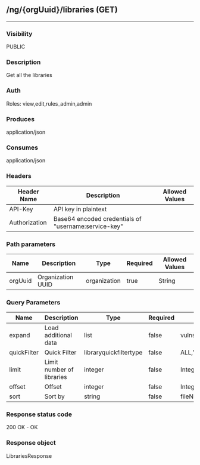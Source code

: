 ## /ng/{orgUuid}/libraries (GET)
---
### Visibility
PUBLIC
### Description
Get all the libraries
### Auth
Roles: view,edit,rules_admin,admin
### Produces
application/json
### Consumes
application/json
### Headers
| Header Name | Description | Allowed Values |
| ----------- | ----------- | ----------- |
| API-Key | API key in plaintext |  |
| Authorization | Base64 encoded credentials of &quot;username:service-key&quot; |  |
### Path parameters
| Name | Description | Type | Required | Allowed Values |
| ----------- | ----------- | ----------- | ----------- | ----------- |
| orgUuid | Organization UUID | organization | true | String |
### Query Parameters
| Name | Description | Type | Required | Allowed Values |
| ----------- | ----------- | ----------- | ----------- | ----------- |
| expand | Load additional data | list | false | vulns,apps,quickFilters,servers,skip_links |
| quickFilter | Quick Filter | libraryquickfiltertype | false | ALL,VULNERABLE,VIOLATION,PRIVATE,PUBLIC,HIGH_RISK |
| limit | Limit number of libraries | integer | false | Integer |
| offset | Offset | integer | false | Integer |
| sort | Sort by | string | false | fileName,-fileName,score,-score |
### Response status code
200 OK - OK
### Response object
LibrariesResponse
